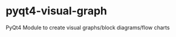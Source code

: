 pyqt4-visual-graph
==================

PyQt4 Module to create visual graphs/block diagrams/flow charts
